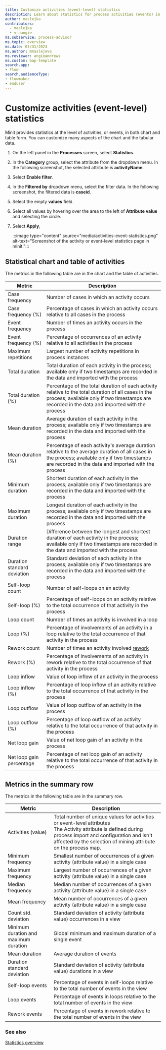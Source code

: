 ```yaml
---
title: Customize activities (event-level) statistics
description: Learn about statistics for process activities (events) in minit.
author: maslejka
contributors:
  - maslejka
  - v-aangie
ms.subservice: process-advisor
ms.topic: overview
ms.date: 03/31/2023
ms.author: mmaslejova
ms.reviewer: angieandrews
ms.custom: bap-template
search.app:
- Flow
search.audienceType:
- flowmaker
- enduser
---
```


# Customize activities (event-level) statistics

Minit provides statistics at the level of activities, or events, in both chart and table form. You can customize many aspects of the chart and the tabular data.

1. On the left panel in the **Processes** screen, select **Statistics**.

1. In the **Category** group, select the attribute from the dropdown menu. In the following screenshot, the selected attribute is **activityName**.

1. Select **Enable filter**.

1. In the **Filtered by** dropdown menu, select the filter data. In the following screenshot, the filtered data is **caseid**.

1. Select the empty **values** field.

1. Select all values by hovering over the area to the left of **Attribute value** and selecting the circle.

1. Select **Apply**,

    :::image type="content" source="media/activities-event-statistics.png" alt-text="Screenshot of the activity or event-level statistics page in minit.":::

## Statistical chart and table of activities

The metrics in the following table are in the chart and the table of activities.

| Metric | Description |
| ---  | --- |
| Case frequency | Number of cases in which an activity occurs |
| Case frequency (%) | Percentage of cases in which an activity occurs relative to all cases in the process |
| Event frequency | Number of times an activity occurs in the process |
| Event frequency (%) | Percentage of occurrences of an activity relative to all activities in the process |
| Maximum repetitions | Largest number of activity repetitions in process instances |
| Total duration | Total duration of each activity in the process; available only if two timestamps are recorded in the data and imported with the process |
| Total duration (%) | Percentage of the total duration of each activity relative to the total duration of all cases in the process; available only if two timestamps are recorded in the data and imported with the process |
| Mean duration | Average duration of each activity in the process; available only if two timestamps are recorded in the data and imported with the process |
| Mean duration (%) | Percentage of each activity's average duration relative to the average duration of all cases in the process; available only if two timestamps are recorded in the data and imported with the process |
| Minimum duration | Shortest duration of each activity in the process; available only if two timestamps are recorded in the data and imported with the process |
| Maximum duration | Longest duration of each activity in the process; available only if two timestamps are recorded in the data and imported with the process |
| Duration range | Difference between the longest and shortest duration of each activity in the process; available only if two timestamps are recorded in the data and imported with the process |
| Duration standard deviation | Standard deviation of each activity in the process; available only if two timestamps are recorded in the data and imported with the process |
| Self-loop count | Number of self-loops on an activity |
| Self-loop (%) | Percentage of self-loops on an activity relative to the total occurrence of that activity in the process |
| Loop count | Number of times an activity is involved in a loop |
| Loop (%) | Percentage of involvements of an activity in a loop relative to the total occurrence of that activity in the process |
| Rework count | Number of times an activity involved [rework](rework-metrics.md) |
| Rework (%) | Percentage of involvements of an activity in rework relative to the total occurrence of that activity in the process |
| Loop inflow | Value of loop inflow of an activity in the process |
| Loop inflow (%) | Percentage of loop inflow of an activity relative to the total occurrence of that activity in the process |
| Loop outflow | Value of loop outflow of an activity in the process |
| Loop outflow (%) | Percentage of loop outflow of an activity relative to the total occurrence of that activity in the process |
| Net loop gain | Value of net loop gain of an activity in the process |
| Net loop gain percentage | Percentage of net loop gain of an activity relative to the total occurrence of that activity in the process |

<!--I don't see this
Along with these standard statistics, the chart displays all event-level custom metrics that have the continuous output data type.

The table of activities displays event-level standard and custom metrics. In the table, all event-level custom metrics are available, whether their output data type is discrete or continuous.

You can't add metrics to the table. However, you can hide those you don't need to view. Select the hamburger menu at the right side of the table header row, and then select or clear the selection of columns to customize your view of the summary.

:::image type="content" source="media/activity-stats-table-columns-2.png" alt-text="Screenshot of the table column selection panel.":::

## Table summary row

The table summary row provides a summary overview of the standard metrics that minit provides.

You can't add metrics to the summary row. However, you can hide those you don't need to view. Select the hamburger menu at the right side of the summary row, and then select or clear the selection of columns to customize your view of the summary.

:::image type="content" source="media/activity-stats-table-columns.png" alt-text="Screenshot of the table summary row column selection panel.":::
-->

## Metrics in the summary row

The metrics in the following table are in the summary row.

| Metric | Description |
| ---  | --- |
| Activities (value) | Total number of unique values for activities or event-level attributes<br>The Activity attribute is defined during process import and configuration and isn't affected by the selection of mining attribute on the process map. |
| Minimum frequency | Smallest number of occurrences of a given activity (attribute value) in a single case |
| Maximum frequency | Largest number of occurrences of a given activity (attribute value) in a single case |
| Median frequency | Median number of occurrences of a given activity (attribute value) in a single case |
| Mean frequency | Mean number of occurrences of a given activity (attribute value) in a single case |
| Count std. deviation | Standard deviation of activity (attribute value) occurrences in a view |
| Minimum duration and maximum duration | Global minimum and maximum duration of a single event |
| Mean duration | Average duration of events |
| Duration standard deviation | Standard deviation of activity (attribute value) durations in a view |
| Self-loop events | Percentage of events in self-loops relative to the total number of events in the view |
| Loop events | Percentage of events in loops relative to the total number of events in the view |
| Rework events | Percentage of events in rework relative to the total number of events in the view |

### See also

[Statistics overview](statistics.md)
